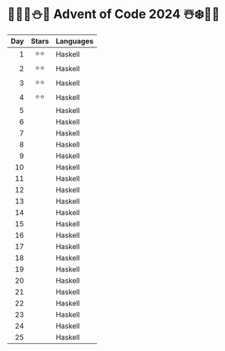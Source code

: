 # 🦌🎅🏻⛄🎁 Advent of Code 2024 ☃️❄️🤶🎄
| Day | Stars | Languages    |
| --: | :--:  | :----------  |
|   1 | ⭐⭐  | Haskell      |
|   2 | ⭐⭐  | Haskell      |
|   3 | ⭐⭐  | Haskell      |
|   4 | ⭐⭐  | Haskell      |
|   5 |   | Haskell      |
|   6 |   | Haskell      |
|   7 |   | Haskell      |
|   8 |   | Haskell      |
|   9 |   | Haskell      |
|  10 |   | Haskell      |
|  11 |   | Haskell      |
|  12 |   | Haskell      |
|  13 |   | Haskell      |
|  14 |   | Haskell      |
|  15 |   | Haskell      |
|  16 |   | Haskell      |
|  17 |   | Haskell      |
|  18 |   | Haskell      |
|  19 |   | Haskell      |
|  20 |   | Haskell      |
|  21 |   | Haskell      |
|  22 |   | Haskell      |
|  23 |   | Haskell      |
|  24 |   | Haskell      |
|  25 |   | Haskell      |

